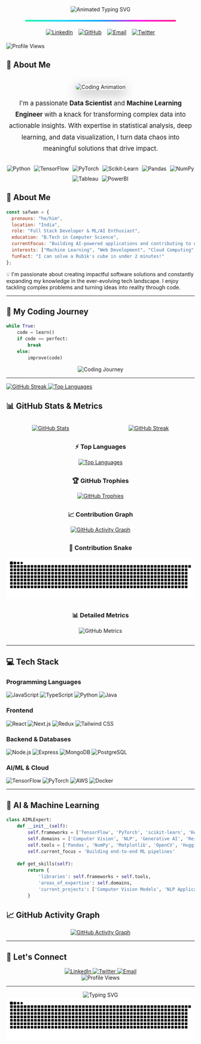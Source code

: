 <!-- Header Section with Static Gradient Divider -->
<div align="center">
  <img src="https://readme-typing-svg.demolab.com?font=Fira+Code&weight=800&size=40&duration=3500&pause=500&color=00FF9D&center=true&vCenter=true&width=1100&height=100&lines=Hey+There!+%F0%9F%91%8B;I'm+Mohd+Safwan+Uddin; Data+Science+Enthusiast+%7C+ML+Engineer+%7C+AI+Developer" alt="Animated Typing SVG" />

  <!-- Static Gradient Divider (no animation, GitHub-safe) -->
  <div style="background: linear-gradient(90deg, #00F5A0, #00D4FF, #00A2FF, #FF00E6, #FF0080); height: 4px; width: 80%; margin: 20px auto; border-radius: 2px;"></div>
</div>

  <!-- Animated Social Badges -->
  <div style="display: flex; justify-content: center; gap: 15px; margin: 20px 0;">
    <a href="https://www.linkedin.com/in/mohd-safwan-uddin-299602257/" target="_blank">
      <img src="https://img.shields.io/badge/LinkedIn-0A66C2?style=for-the-badge&logo=linkedin&logoColor=white&labelColor=0A66C2&color=0A66C2" alt="LinkedIn"/>
    </a>
    <a href="https://github.com/safwannuddin" target="_blank">
      <img src="https://img.shields.io/badge/GitHub-181717?style=for-the-badge&logo=github&logoColor=white&labelColor=181717&color=181717" alt="GitHub"/>
    </a>
    <a href="mailto:safwanuddin405@gmail.com">
      <img src="https://img.shields.io/badge/Email-EA4335?style=for-the-badge&logo=gmail&logoColor=white&labelColor=EA4335&color=EA4335" alt="Email"/>
    </a>
    <a href="https://x.com/SafwanUddi19218" target="_blank">
      <img src="https://img.shields.io/badge/Twitter-1DA1F2?style=for-the-badge&logo=twitter&logoColor=white&labelColor=1DA1F2&color=1DA1F2" alt="Twitter"/>
    </a>
  </div>
  
  <!-- Profile Views Counter -->
  <img src="https://komarev.com/ghpvc/?username=safwannuddin&style=flat-square&color=00D4FF&label=PROFILE+VIEWS" alt="Profile Views" />
</div>

<!-- About Me Section -->
## 🚀 About Me

<div align="center">
  <img src="https://user-images.githubusercontent.com/10498744/210012254-234538ff-d198-48aa-8964-37e6fd45d227.gif" style="height: 300px; border-radius: 10px; box-shadow: 0 10px 30px rgba(0, 0, 0, 0.3); margin: 20px 0;" alt="Coding Animation" />
  
  <p style="font-size: 1.2em; line-height: 1.8; max-width: 900px; margin: 0 auto 30px;">
    I'm a passionate <strong>Data Scientist</strong> and <strong>Machine Learning Engineer</strong> with a knack for transforming complex data into actionable insights. With expertise in statistical analysis, deep learning, and data visualization, I turn data chaos into meaningful solutions that drive impact.
  </p>
  
  <!-- Skills Badges -->
  <div style="display: flex; flex-wrap: wrap; justify-content: center; gap: 10px; margin: 25px 0;">
    <img src="https://img.shields.io/badge/Python-3776AB?style=flat-square&logo=python&logoColor=white" alt="Python" />
    <img src="https://img.shields.io/badge/TensorFlow-FF6F00?style=flat-square&logo=tensorflow&logoColor=white" alt="TensorFlow" />
    <img src="https://img.shields.io/badge/PyTorch-EE4C2C?style=flat-square&logo=pytorch&logoColor=white" alt="PyTorch" />
    <img src="https://img.shields.io/badge/Scikit--Learn-F7931E?style=flat-square&logo=scikit-learn&logoColor=white" alt="Scikit-Learn" />
    <img src="https://img.shields.io/badge/Pandas-150458?style=flat-square&logo=pandas&logoColor=white" alt="Pandas" />
    <img src="https://img.shields.io/badge/Numpy-013243?style=flat-square&logo=numpy&logoColor=white" alt="NumPy" />
    <img src="https://img.shields.io/badge/Tableau-E97627?style=flat-square&logo=tableau&logoColor=white" alt="Tableau" />
    <img src="https://img.shields.io/badge/PowerBI-F2C811?style=flat-square&logo=powerbi&logoColor=black" alt="PowerBI" />
  </div>
</div>

## 🚀 About Me

```javascript
const safwan = {
  pronouns: "he/him",
  location: "India",
  role: "Full Stack Developer & ML/AI Enthusiast",
  education: "B.Tech in Computer Science",
  currentFocus: "Building AI-powered applications and contributing to open source",
  interests: ["Machine Learning", "Web Development", "Cloud Computing", "Open Source"],
  funFact: "I can solve a Rubik's cube in under 2 minutes!"
};
```

💡 I'm passionate about creating impactful software solutions and constantly expanding my knowledge in the ever-evolving tech landscape. I enjoy tackling complex problems and turning ideas into reality through code.

---

## 🚀 My Coding Journey

```python
while True:
    code = learn()
    if code == perfect:
        break
    else:
        improve(code)
```

<div align="center">
  <img src="https://readme-typing-svg.demolab.com?font=Fira+Code&weight=600&size=20&duration=3000&pause=1000&color=00FF00&center=true&vCenter=true&width=800&height=30&lines=🚀+Building+the+future,+one+commit+at+a+time" alt="Coding Journey" />
</div>

---


  
  <!-- GitHub Streak Stats -->
  <a href="https://git.io/streak-stats">
    <img height="180em" src="https://streak-stats.demolab.com?user=safwannuddin&theme=radical&hide_border=true&date_format=M%20j%5B%2C%20Y%5D" alt="GitHub Streak" />
  </a>
  
  <!-- Top Languages Card -->
  <a href="https://github.com/safwannuddin">
    <img height="180em" src="https://github-readme-stats.vercel.app/api/top-langs/?username=safwannuddin&layout=compact&theme=radical&langs_count=8&hide_border=true" alt="Top Languages" />
  </a>
</div>

## 📊 GitHub Stats & Metrics

<div align="center" style="margin: 30px 0;">
  <!-- GitHub Stats Cards -->
  <div style="display: flex; justify-content: space-around; flex-wrap: wrap; gap: 20px; margin-bottom: 30px;">
    <a href="https://github.com/safwannuddin">
      <img 
        src="https://github-readme-stats.vercel.app/api?username=safwannuddin&show_icons=true&theme=radical&hide_border=true&include_all_commits=true&count_private=true" 
        alt="GitHub Stats" 
        style="max-width: 100%; height: auto;"
      />
    </a>
    <a href="https://github.com/safwannuddin">
      <img 
        src="https://github-readme-streak-stats.herokuapp.com?user=safwannuddin&theme=radical&hide_border=true&date_format=M%20j%5B%2C%20Y%5D" 
        alt="GitHub Streak"
        style="max-width: 100%; height: auto;"
      />
    </a>
  </div>
  
  <!-- Top Languages -->
  <div style="margin: 30px 0;">
    <h3>⚡ Top Languages</h3>
    <a href="https://github.com/safwannuddin">
      <img 
        src="https://github-readme-stats.vercel.app/api/top-langs/?username=safwannuddin&layout=compact&theme=radical&langs_count=8&hide_border=true" 
        alt="Top Languages"
        style="max-width: 100%; height: auto;"
      />
    </a>
  </div>
  
  <!-- GitHub Trophies -->
  <div style="margin: 30px 0;">
    <h3>🏆 GitHub Trophies</h3>
    <a href="https://github.com/ryo-ma/github-profile-trophy">
      <img 
        src="https://github-profile-trophy.vercel.app/?username=safwannuddin&theme=radical&no-frame=true&no-bg=true&row=2&column=4" 
        alt="GitHub Trophies"
        style="max-width: 100%; height: auto;"
      />
    </a>
  </div>
  
  <!-- Contribution Graph -->
  <div style="margin: 30px 0;">
    <h3>📈 Contribution Graph</h3>
    <a href="https://github.com/safwannuddin">
      <img 
        src="https://github-readme-activity-graph.vercel.app/graph?username=safwannuddin&theme=react-dark&bg_color=0d1117&hide_border=true&area=true&area_color=00ff9d&line=00ff9d&point=ffffff" 
        alt="GitHub Activity Graph"
        style="max-width: 100%; height: auto;"
      />
    </a>
  </div>
  
  <!-- Snake Animation -->
  <div style="margin: 30px 0;">
    <h3>🐍 Contribution Snake</h3>
    <img 
      src="https://github.com/safwannuddin/safwannuddin/raw/output/github-contribution-grid-snake.svg" 
      alt="GitHub Contribution Snake"
      style="max-width: 100%; height: auto;"
    />
  </div>
  
  <!-- GitHub Metrics -->
  <div style="margin: 30px 0;">
    <h3>📊 Detailed Metrics</h3>
    <img 
      src="https://metrics.lecoq.io/safwannuddin?template=classic&base.header=0&base.activity=0&base.community=0&base.repositories=0&base.metadata=0&isocalendar=1&base=header%2C%20activity%2C%20community%2C%20repositories%2C%20metadata&base.indepth=false&base.hireable=false&isocalendar=false&isocalendar.duration=full-year&config.timezone=Asia%2FKolkata" 
      alt="GitHub Metrics"
      style="max-width: 100%; height: auto;"
    />
  </div>
</div>

---

## 💻 Tech Stack

### Programming Languages
<div align="left">
  <img src="https://img.shields.io/badge/JavaScript-F7DF1E?style=for-the-badge&logo=javascript&logoColor=black" alt="JavaScript" />
  <img src="https://img.shields.io/badge/TypeScript-3178C6?style=for-the-badge&logo=typescript&logoColor=white" alt="TypeScript" />
  <img src="https://img.shields.io/badge/Python-3776AB?style=for-the-badge&logo=python&logoColor=white" alt="Python" />
  <img src="https://img.shields.io/badge/Java-007396?style=for-the-badge&logo=java&logoColor=white" alt="Java" />
</div>

### Frontend
<div align="left">
  <img src="https://img.shields.io/badge/React-61DAFB?style=for-the-badge&logo=react&logoColor=black" alt="React" />
  <img src="https://img.shields.io/badge/Next.js-000000?style=for-the-badge&logo=nextdotjs&logoColor=white" alt="Next.js" />
  <img src="https://img.shields.io/badge/Redux-764ABC?style=for-the-badge&logo=redux&logoColor=white" alt="Redux" />
  <img src="https://img.shields.io/badge/Tailwind_CSS-38B2AC?style=for-the-badge&logo=tailwind-css&logoColor=white" alt="Tailwind CSS" />
</div>

### Backend & Databases
<div align="left">
  <img src="https://img.shields.io/badge/Node.js-339933?style=for-the-badge&logo=nodedotjs&logoColor=white" alt="Node.js" />
  <img src="https://img.shields.io/badge/Express.js-000000?style=for-the-badge&logo=express&logoColor=white" alt="Express" />
  <img src="https://img.shields.io/badge/MongoDB-47A248?style=for-the-badge&logo=mongodb&logoColor=white" alt="MongoDB" />
  <img src="https://img.shields.io/badge/PostgreSQL-4169E1?style=for-the-badge&logo=postgresql&logoColor=white" alt="PostgreSQL" />
</div>

### AI/ML & Cloud
<div align="left">
  <img src="https://img.shields.io/badge/TensorFlow-FF6F00?style=for-the-badge&logo=tensorflow&logoColor=white" alt="TensorFlow" />
  <img src="https://img.shields.io/badge/PyTorch-EE4C2C?style=for-the-badge&logo=pytorch&logoColor=white" alt="PyTorch" />
  <img src="https://img.shields.io/badge/AWS-232F3E?style=for-the-badge&logo=amazonaws&logoColor=white" alt="AWS" />
  <img src="https://img.shields.io/badge/Docker-2496ED?style=for-the-badge&logo=docker&logoColor=white" alt="Docker" />
</div>

---

## 🤖 AI & Machine Learning

```python
class AIMLExpert:
    def __init__(self):
        self.frameworks = ['TensorFlow', 'PyTorch', 'scikit-learn', 'Keras']
        self.domains = ['Computer Vision', 'NLP', 'Generative AI', 'Reinforcement Learning']
        self.tools = ['Pandas', 'NumPy', 'Matplotlib', 'OpenCV', 'Hugging Face']
        self.current_focus = 'Building end-to-end ML pipelines'
        
    def get_skills(self):
        return {
            'libraries': self.frameworks + self.tools,
            'areas_of_expertise': self.domains,
            'current_projects': ['Computer Vision Models', 'NLP Applications']
        }
```

## 📈 GitHub Activity Graph

<div align="center">
  <a href="https://github.com/safwannuddin">
    <img src="https://github-readme-activity-graph.vercel.app/graph?username=safwannuddin&theme=github-compact&bg_color=0d1117&color=00ff00&line=00ff00&point=00ff00&area=true&hide_border=true" alt="GitHub Activity Graph" />
  </a>
</div>

---



## 🌟 Let's Connect

<div align="center">
  <a href="https://www.linkedin.com/in/mohd-safwan-uddin-299602257/" target="_blank">
    <img src="https://img.shields.io/badge/LinkedIn-0077B5?style=for-the-badge&logo=linkedin&logoColor=white" alt="LinkedIn" />
  </a>
  <a href="https://x.com/SafwanUddi19218" target="_blank">
    <img src="https://img.shields.io/badge/Twitter-1DA1F2?style=for-the-badge&logo=twitter&logoColor=white" alt="Twitter" />
  </a>
  <a href="mailto:safwanuddin405@gmail.com">
    <img src="https://img.shields.io/badge/Email-D14836?style=for-the-badge&logo=gmail&logoColor=white" alt="Email" />
  </a>
 
</div>

<div align="center">
  <img src="https://komarev.com/ghpvc/?username=safwannuddin&style=flat-square&color=blue" alt="Profile Views" />
</div>

---

<div align="center">
  <img src="https://readme-typing-svg.herokuapp.com?font=Fira+Code&weight=600&size=22&duration=3000&pause=1000&color=38BDF8&center=true&vCenter=true&width=600&lines=Thanks+for+visiting!;Let's+connect+and+create+amazing+things!" alt="Typing SVG" />
</div>

<div align="center">
  <img src="https://github.com/safwannuddin/safwannuddin/raw/output/github-contribution-grid-snake.svg" alt="Snake animation" />
</div>
